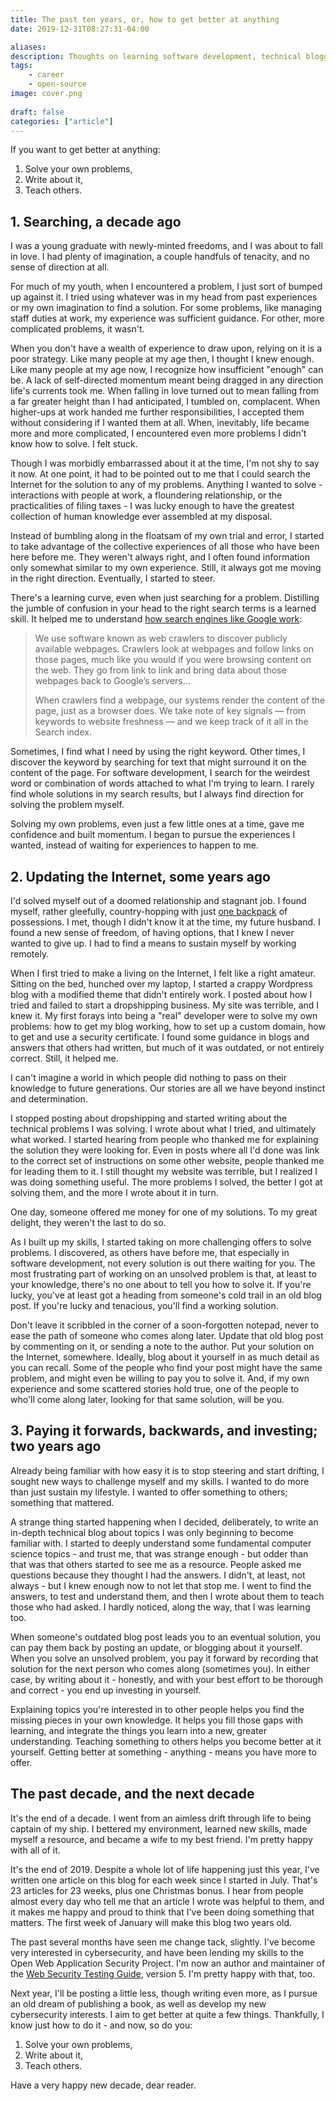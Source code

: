```yaml
---
title: The past ten years, or, how to get better at anything
date: 2019-12-31T08:27:31-04:00

aliases:
description: Thoughts on learning software development, technical blogging, and what the past ten years have taught me.
tags:
    - career
    - open-source
image: cover.png
 
draft: false
categories: ["article"]
---
```


If you want to get better at anything:

1. Solve your own problems,
2. Write about it,
3. Teach others.

## 1. Searching, a decade ago

I was a young graduate with newly-minted freedoms, and I was about to fall in love. I had plenty of imagination, a couple handfuls of tenacity, and no sense of direction at all.

For much of my youth, when I encountered a problem, I just sort of bumped up against it. I tried using whatever was in my head from past experiences or my own imagination to find a solution. For some problems, like managing staff duties at work, my experience was sufficient guidance. For other, more complicated problems, it wasn't.

When you don't have a wealth of experience to draw upon, relying on it is a poor strategy. Like many people at my age then, I thought I knew enough. Like many people at my age now, I recognize how insufficient "enough" can be. A lack of self-directed momentum meant being dragged in any direction life's currents took me. When falling in love turned out to mean falling from a far greater height than I had anticipated, I tumbled on, complacent. When higher-ups at work handed me further responsibilities, I accepted them without considering if I wanted them at all. When, inevitably, life became more and more complicated, I encountered even more problems I didn't know how to solve. I felt stuck.

Though I was morbidly embarrassed about it at the time, I'm not shy to say it now. At one point, it had to be pointed out to me that I could search the Internet for the solution to any of my problems. Anything I wanted to solve - interactions with people at work, a floundering relationship, or the practicalities of filing taxes - I was lucky enough to have the greatest collection of human knowledge ever assembled at my disposal.

Instead of bumbling along in the floatsam of my own trial and error, I started to take advantage of the collective experiences of all those who have been here before me. They weren't always right, and I often found information only somewhat similar to my own experience. Still, it always got me moving in the right direction. Eventually, I started to steer.

There's a learning curve, even when just searching for a problem. Distilling the jumble of confusion in your head to the right search terms is a learned skill. It helped me to understand [how search engines like Google work](https://www.google.com/search/howsearchworks/crawling-indexing/):

> We use software known as web crawlers to discover publicly available webpages. Crawlers look at webpages and follow links on those pages, much like you would if you were browsing content on the web. They go from link to link and bring data about those webpages back to Google’s servers...
>
> When crawlers find a webpage, our systems render the content of the page, just as a browser does. We take note of key signals — from keywords to website freshness — and we keep track of it all in the Search index.

Sometimes, I find what I need by using the right keyword. Other times, I discover the keyword by searching for text that might surround it on the content of the page. For software development, I search for the weirdest word or combination of words attached to what I'm trying to learn. I rarely find whole solutions in my search results, but I always find direction for solving the problem myself.

Solving my own problems, even just a few little ones at a time, gave me confidence and built momentum. I began to pursue the experiences I wanted, instead of waiting for experiences to happen to me.

## 2. Updating the Internet, some years ago

I'd solved myself out of a doomed relationship and stagnant job. I found myself, rather gleefully, country-hopping with just [one backpack](https://heronebag.com) of possessions. I met, though I didn't know it at the time, my future husband. I found a new sense of freedom, of having options, that I knew I never wanted to give up. I had to find a means to sustain myself by working remotely.

When I first tried to make a living on the Internet, I felt like a right amateur. Sitting on the bed, hunched over my laptop, I started a crappy Wordpress blog with a modified theme that didn't entirely work. I posted about how I tried and failed to start a dropshipping business. My site was terrible, and I knew it. My first forays into being a "real" developer were to solve my own problems: how to get my blog working, how to set up a custom domain, how to get and use a security certificate. I found some guidance in blogs and answers that others had written, but much of it was outdated, or not entirely correct. Still, it helped me.

I can't imagine a world in which people did nothing to pass on their knowledge to future generations. Our stories are all we have beyond instinct and determination.

I stopped posting about dropshipping and started writing about the technical problems I was solving. I wrote about what I tried, and ultimately what worked. I started hearing from people who thanked me for explaining the solution they were looking for. Even in posts where all I'd done was link to the correct set of instructions on some other website, people thanked me for leading them to it. I still thought my website was terrible, but I realized I was doing something useful. The more problems I solved, the better I got at solving them, and the more I wrote about it in turn.

One day, someone offered me money for one of my solutions. To my great delight, they weren't the last to do so.

As I built up my skills, I started taking on more challenging offers to solve problems. I discovered, as others have before me, that especially in software development, not every solution is out there waiting for you. The most frustrating part of working on an unsolved problem is that, at least to your knowledge, there's no one about to tell you how to solve it. If you're lucky, you've at least got a heading from someone's cold trail in an old blog post. If you're lucky and tenacious, you'll find a working solution.

Don't leave it scribbled in the corner of a soon-forgotten notepad, never to ease the path of someone who comes along later. Update that old blog post by commenting on it, or sending a note to the author. Put your solution on the Internet, somewhere. Ideally, blog about it yourself in as much detail as you can recall. Some of the people who find your post might have the same problem, and might even be willing to pay you to solve it. And, if my own experience and some scattered stories hold true, one of the people to who'll come along later, looking for that same solution, will be you.

## 3. Paying it forwards, backwards, and investing; two years ago

Already being familiar with how easy it is to stop steering and start drifting, I sought new ways to challenge myself and my skills. I wanted to do more than just sustain my lifestyle. I wanted to offer something to others; something that mattered.

A strange thing started happening when I decided, deliberately, to write an in-depth technical blog about topics I was only beginning to become familiar with. I started to deeply understand some fundamental computer science topics - and trust me, that was strange enough - but odder than that was that others started to see me as a resource. People asked me questions because they thought I had the answers. I didn't, at least, not always - but I knew enough now to not let that stop me. I went to find the answers, to test and understand them, and then I wrote about them to teach those who had asked. I hardly noticed, along the way, that I was learning too.

When someone's outdated blog post leads you to an eventual solution, you can pay them back by posting an update, or blogging about it yourself. When you solve an unsolved problem, you pay it forward by recording that solution for the next person who comes along (sometimes you). In either case, by writing about it - honestly, and with your best effort to be thorough and correct - you end up investing in yourself.

Explaining topics you're interested in to other people helps you find the missing pieces in your own knowledge. It helps you fill those gaps with learning, and integrate the things you learn into a new, greater understanding. Teaching something to others helps you become better at it yourself. Getting better at something - anything - means you have more to offer.

## The past decade, and the next decade

It's the end of a decade. I went from an aimless drift through life to being captain of my ship. I bettered my environment, learned new skills, made myself a resource, and became a wife to my best friend. I'm pretty happy with all of it.

It's the end of 2019. Despite a whole lot of life happening just this year, I've written one article on this blog for each week since I started in July. That's 23 articles for 23 weeks, plus one Christmas bonus. I hear from people almost every day who tell me that an article I wrote was helpful to them, and it makes me happy and proud to think that I've been doing something that matters. The first week of January will make this blog two years old.

The past several months have seen me change tack, slightly. I've become very interested in cybersecurity, and have been lending my skills to the Open Web Application Security Project. I'm now an author and maintainer of the [Web Security Testing Guide](https://github.com/OWASP/wstg), version 5. I'm pretty happy with that, too.

Next year, I'll be posting a little less, though writing even more, as I pursue an old dream of publishing a book, as well as develop my new cybersecurity interests. I aim to get better at quite a few things. Thankfully, I know just how to do it - and now, so do you:

1. Solve your own problems,
2. Write about it,
3. Teach others.

Have a very happy new decade, dear reader.
